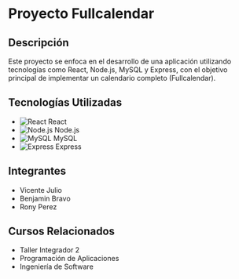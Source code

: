 # Proyecto Fullcalendar

## Descripción

Este proyecto se enfoca en el desarrollo de una aplicación utilizando tecnologías como React, Node.js, MySQL y Express, con el objetivo principal de implementar un calendario completo (Fullcalendar). 

## Tecnologías Utilizadas

- ![React](https://www.google.com/url?sa=i&url=https%3A%2F%2Ffreebiesupply.com%2Flogos%2Freact-logo-2%2F&psig=AOvVaw0CRMef8O4d3hgfdBNZY_I3&ust=1700521012478000&source=images&cd=vfe&opi=89978449&ved=0CBEQjRxqFwoTCLD3pOKh0YIDFQAAAAAdAAAAABAE) React
- ![Node.js](https://www.google.com/url?sa=i&url=https%3A%2F%2Ffreebiesupply.com%2Flogos%2Fnode-js-logo%2F&psig=AOvVaw3xPBDdkp-pQI3MMgglOD3P&ust=1700521040223000&source=images&cd=vfe&opi=89978449&ved=0CBEQjRxqFwoTCNj9vO-h0YIDFQAAAAAdAAAAABAE) Node.js
- ![MySQL](https://1000marcas.net/wp-content/uploads/2020/11/MySQL-logo.png) MySQL
- ![Express](https://geekflare.com/wp-content/uploads/2023/01/expressjs.png) Express

## Integrantes

- Vicente Julio
- Benjamin Bravo
- Rony Perez

## Cursos Relacionados

- Taller Integrador 2
- Programación de Aplicaciones
- Ingeniería de Software
